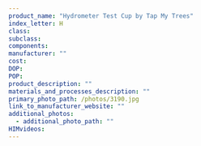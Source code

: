 ```yaml
---
product_name: "Hydrometer Test Cup by Tap My Trees"
index_letter: H
class: 
subclass: 
components:
manufacturer: ""
cost: 
DOP: 
POP: 
product_description: ""
materials_and_processes_description: ""
primary_photo_path: /photos/3190.jpg
link_to_manufacturer_website: ""
additional_photos:
  - additional_photo_path: ""
HIMvideos:
---
```

